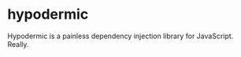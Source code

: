 hypodermic
==========

Hypodermic is a painless dependency injection library for JavaScript. Really.
